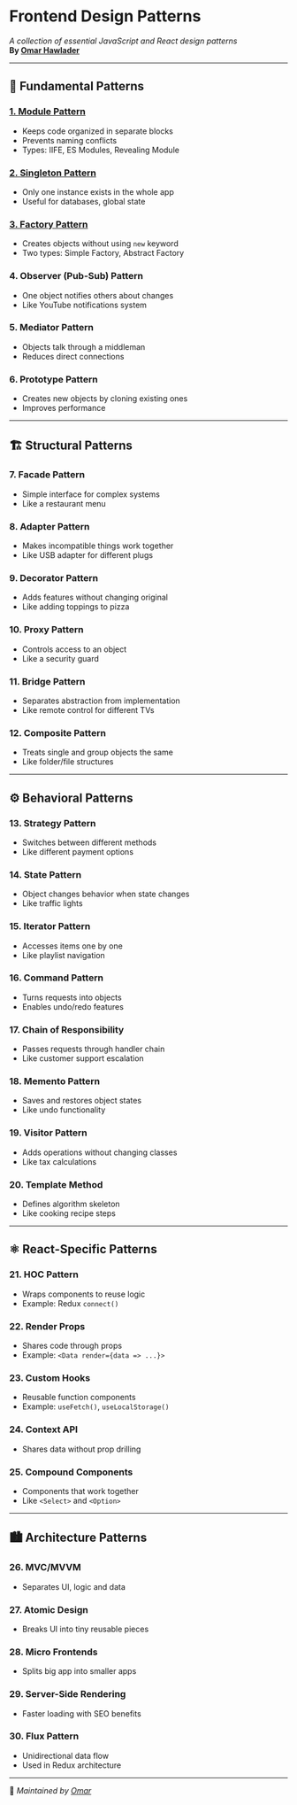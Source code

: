 # Frontend Design Patterns  
*A collection of essential JavaScript and React design patterns*  
**By [Omar Hawlader](https://github.com/omorhawlader)**  

---

## 🧩 Fundamental Patterns  

### [1. **Module Pattern**](patterns/01-module-pattern/README.md)  
- Keeps code organized in separate blocks  
- Prevents naming conflicts  
- Types: IIFE, ES Modules, Revealing Module  

### [2. **Singleton Pattern**](patterns/02-singleton-pattern/README.md)  
- Only one instance exists in the whole app  
- Useful for databases, global state  

### [3. **Factory Pattern** ](patterns/03-factory-pattern/README.md) 
- Creates objects without using `new` keyword  
- Two types: Simple Factory, Abstract Factory  

### 4. **Observer (Pub-Sub) Pattern**  
- One object notifies others about changes  
- Like YouTube notifications system  

### 5. **Mediator Pattern**  
- Objects talk through a middleman  
- Reduces direct connections  

### 6. **Prototype Pattern**  
- Creates new objects by cloning existing ones  
- Improves performance  

---

## 🏗 Structural Patterns  

### 7. **Facade Pattern**  
- Simple interface for complex systems  
- Like a restaurant menu  

### 8. **Adapter Pattern**  
- Makes incompatible things work together  
- Like USB adapter for different plugs  

### 9. **Decorator Pattern**  
- Adds features without changing original  
- Like adding toppings to pizza  

### 10. **Proxy Pattern**  
- Controls access to an object  
- Like a security guard  

### 11. **Bridge Pattern**  
- Separates abstraction from implementation  
- Like remote control for different TVs  

### 12. **Composite Pattern**  
- Treats single and group objects the same  
- Like folder/file structures  

---

## ⚙ Behavioral Patterns  

### 13. **Strategy Pattern**  
- Switches between different methods  
- Like different payment options  

### 14. **State Pattern**  
- Object changes behavior when state changes  
- Like traffic lights  

### 15. **Iterator Pattern**  
- Accesses items one by one  
- Like playlist navigation  

### 16. **Command Pattern**  
- Turns requests into objects  
- Enables undo/redo features  

### 17. **Chain of Responsibility**  
- Passes requests through handler chain  
- Like customer support escalation  

### 18. **Memento Pattern**  
- Saves and restores object states  
- Like undo functionality  

### 19. **Visitor Pattern**  
- Adds operations without changing classes  
- Like tax calculations  

### 20. **Template Method**  
- Defines algorithm skeleton  
- Like cooking recipe steps  

---

## ⚛ React-Specific Patterns  

### 21. **HOC Pattern**  
- Wraps components to reuse logic  
- Example: Redux `connect()`  

### 22. **Render Props**  
- Shares code through props  
- Example: `<Data render={data => ...}>`  

### 23. **Custom Hooks**  
- Reusable function components  
- Example: `useFetch()`, `useLocalStorage()`  

### 24. **Context API**  
- Shares data without prop drilling  

### 25. **Compound Components**  
- Components that work together  
- Like `<Select>` and `<Option>`  

---

## 🏙 Architecture Patterns  

### 26. **MVC/MVVM**  
- Separates UI, logic and data  

### 27. **Atomic Design**  
- Breaks UI into tiny reusable pieces  

### 28. **Micro Frontends**  
- Splits big app into smaller apps  

### 29. **Server-Side Rendering**  
- Faster loading with SEO benefits  

### 30. **Flux Pattern**  
- Unidirectional data flow  
- Used in Redux architecture  

---

🔗 *Maintained by [Omar](https://github.com/omorhawlader)*  